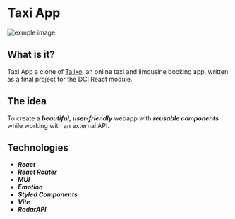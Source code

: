 # Taxi App

![exmple image](src/assets/example-video.gif)

## What is it?

Taxi App a clone of [Talixo](https://talixo.com/), an online taxi and limousine booking app, written as a final project for the DCI React module.

## The idea

To create a **_beautiful_**, **_user-friendly_** webapp with **_reusable components_** while working with an external API.

## Technologies

- **_React_**
- **_React Router_**
- **_MUI_**
- **_Emotion_**
- **_Styled Components_**
- **_Vite_**
- **_RadarAPI_**
